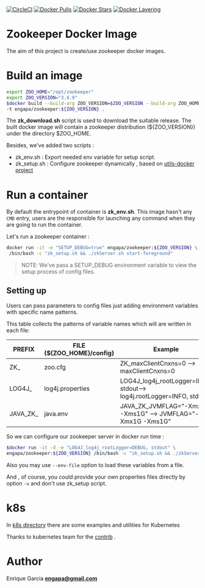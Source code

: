 [![CircleCI](https://circleci.com/gh/engapa/zookeeper-docker/tree/master.svg?style=svg)](https://circleci.com/gh/engapa/zookeeper-docker/tree/master)
[![Docker Pulls](https://img.shields.io/docker/pulls/engapa/zookeeper.svg)](https://hub.docker.com/r/engapa/zookeeper/)
[![Docker Stars](https://img.shields.io/docker/stars/engapa/zookeeper.svg)](https://hub.docker.com/r/engapa/zookeeper/)
[![Docker Layering](https://images.microbadger.com/badges/image/engapa/zookeeper.svg)](https://microbadger.com/images/engapa/zookeeper)
# Zookeeper Docker Image

The aim of this project is create/use zookeeper docker images.

# Build an image

```bash
export ZOO_HOME="/opt/zookeeper"
export ZOO_VERSION="3.4.9"
$docker build --build-arg ZOO_VERSION=$ZOO_VERSION --build-arg ZOO_HOME=$ZOO_HOME \
-t engapa/zookeeper:${ZOO_VERSION} .
```

The **zk_download.sh** script is used to download the suitable release.
The built docker image will contain a zookeeper distribution (${ZOO_VERSION}) under the directory $ZOO_HOME.

Besides, we've added two scripts :

* zk_env.sh : Export needed env variable for setup script.
* zk_setup.sh : Configure zookeeper dynamically , based on [utils-docker project](https://github.com/engapa/utils-docker)

# Run a container

By default the entrypoint of container is **zk_env.sh**.
This image hasn't any `CMD` entry, users are the responsible for launching any command when they are going to run the container.

Let's run a zookeeper container :

```bash
docker run -it -e "SETUP_DEBUG=true" engapa/zookeeper:${ZOO_VERSION} \
 /bin/bash -c "zk_setup.sh && ./zkServer.sh start-foreground"
```

>NOTE: We've pass a SETUP_DEBUG environment variable to view the setup process of config files.

## Setting up

Users can pass parameters to config files just adding environment variables with specific name patterns.

This table collects the patterns of variable names which will are written in each file:

PREFIX     | FILE (${ZOO_HOME}/config) |         Example
-----------|-----------------------------|-----------------------------
ZK_        | zoo.cfg | ZK_maxClientCnxns=0 --> maxClientCnxns=0
LOG4J_     | log4j.properties |  LOG4J_log4j_rootLogger=INFO, stdout--> log4j.rootLogger=INFO, stdout
JAVA_ZK_   | java.env | JAVA_ZK_JVMFLAG="-Xmx1G -Xms1G" --> JVMFLAG="-Xmx1G -Xms1G"

So we can configure our zookeeper server in docker run time :

```bash
$docker run -it -d -e "LOG4J_log4j_rootLogger=DEBUG, stdout" \
engapa/zookeeper:${ZOO_VERSION} /bin/bash -c "zk_setup.sh && ./zkServer.sh start-foreground"
```

Also you may use `--env-file` option to load these variables from a file.

And , of course, you could provide your own properties files directly by option `-v` and don't use zk_setup script.

# k8s

In [k8s directory](k8s) there are some examples and utilities for Kubernetes

Thanks to kubernetes team for the [contrib](https://github.com/kubernetes/contrib/tree/master/statefulsets/zookeeper) .

# Author

Enrique Garcia **engapa@gmail.com**